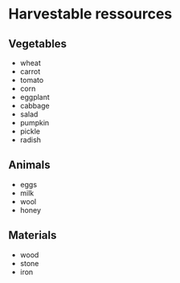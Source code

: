 # Harvestable ressources  

## Vegetables  

- wheat  
- carrot  
- tomato  
- corn  
- eggplant  
- cabbage  
- salad  
- pumpkin  
- pickle  
- radish  

## Animals  

- eggs  
- milk  
- wool  
- honey  

## Materials  

- wood  
- stone  
- iron  